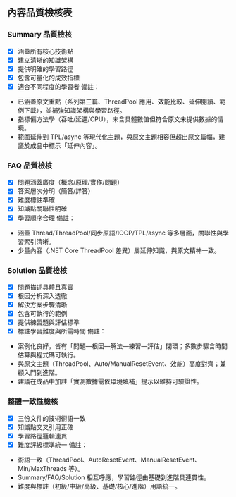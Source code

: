 ## 內容品質檢核表

### Summary 品質檢核
- [x] 涵蓋所有核心技術點
- [x] 建立清晰的知識架構
- [x] 提供明確的學習路徑
- [x] 包含可量化的成效指標
- [x] 適合不同程度的學習者
備註：
- 已涵蓋原文重點（系列第三篇、ThreadPool 應用、效能比較、延伸閱讀、範例下載），並補強知識架構與學習路徑。
- 指標偏方法學（吞吐/延遲/CPU），未含具體數值但符合原文未提供數據的情境。
- 範圍延伸到 TPL/async 等現代化主題，與原文主題相容但超出原文篇幅，建議於成品中標示「延伸內容」。

### FAQ 品質檢核
- [x] 問題涵蓋廣度（概念/原理/實作/問題）
- [x] 答案層次分明（簡答/詳答）
- [x] 難度標註準確
- [x] 知識點關聯性明確
- [x] 學習順序合理
備註：
- 涵蓋 Thread/ThreadPool/同步原語/IOCP/TPL/async 等多層面，關聯性與學習索引清晰。
- 少量內容（.NET Core ThreadPool 差異）屬延伸知識，與原文精神一致。

### Solution 品質檢核
- [x] 問題描述具體且真實
- [x] 根因分析深入透徹
- [x] 解決方案步驟清晰
- [x] 包含可執行的範例
- [x] 提供練習題與評估標準
- [x] 標註學習難度與所需時間
備註：
- 案例化良好，皆有「問題—根因—解法—練習—評估」閉環；多數步驟含時間估算與程式碼可執行。
- 與原文主題（ThreadPool、Auto/ManualResetEvent、效能）高度對齊；兼顧入門到進階。
- 建議在成品中加註「實測數據需依環境填補」提示以維持可驗證性。

### 整體一致性檢核
- [x] 三份文件的技術術語一致
- [x] 知識點交叉引用正確
- [x] 學習路徑邏輯連貫
- [x] 難度評級標準統一
備註：
- 術語一致（ThreadPool、AutoResetEvent、ManualResetEvent、Min/MaxThreads 等）。
- Summary/FAQ/Solution 相互呼應，學習路徑由基礎到進階具連貫性。
- 難度與標註（初級/中級/高級、基礎/核心/進階）用語統一。